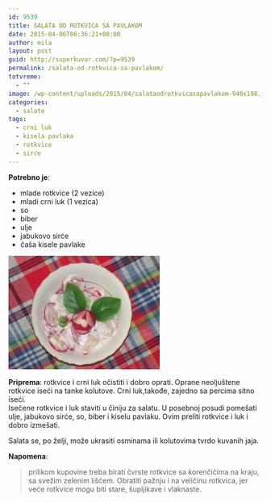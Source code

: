 ```yaml
---
id: 9539
title: SALATA OD ROTKVICA SA PAVLAKOM
date: 2015-04-06T06:36:21+00:00
author: mila
layout: post
guid: http://superkuvar.com/?p=9539
permalink: /salata-od-rotkvica-sa-pavlakom/
totvreme:
  - ""
image: /wp-content/uploads/2015/04/salataodrotkvicasapavlakom-940x198.jpg
categories:
  - salate
tags:
  - crni luk
  - kisela pavlaka
  - rotkvice
  - sirće
---
```

**Potrebno je**:  
* mlade rotkvice (2 vezice)  
* mladi crni luk (1 vezica)  
* so  
* biber  
* ulje  
* jabukovo sirće  
* čaša kisele pavlake

[<img class="alignnone size-medium wp-image-9582" src="/wp-content/uploads/2015/04/salataodrotkvicasapavlakom-300x225.jpg" alt="salataodrotkvicasapavlakom" width="300" height="225" />](/wp-content/uploads/2015/04/salataodrotkvicasapavlakom-e1430747430946.jpg)

**Priprema**: rotkvice i crni luk očistiti i dobro oprati. Oprane neoljuštene rotkvice iseći na tanke kolutove. Crni luk,takođe, zajedno sa percima sitno iseći.  
Isečene rotkvice i luk staviti u činiju za salatu. U posebnoj posudi pomešati ulje, jabukovo sirće, so, biber i kiselu pavlaku. Ovim preliti rotkvice i luk i dobro izmešati.

Salata se, po želji, može ukrasiti osminama ili kolutovima tvrdo kuvanih jaja.

**Napomena**: 
> prilikom kupovine treba birati čvrste rotkvice sa korenčićima na kraju, sa svežim zelenim lišćem. Obratiti pažnju i na veličinu rotkvica, jer veće rotkvice mogu biti stare, šupljikave i vlaknaste.